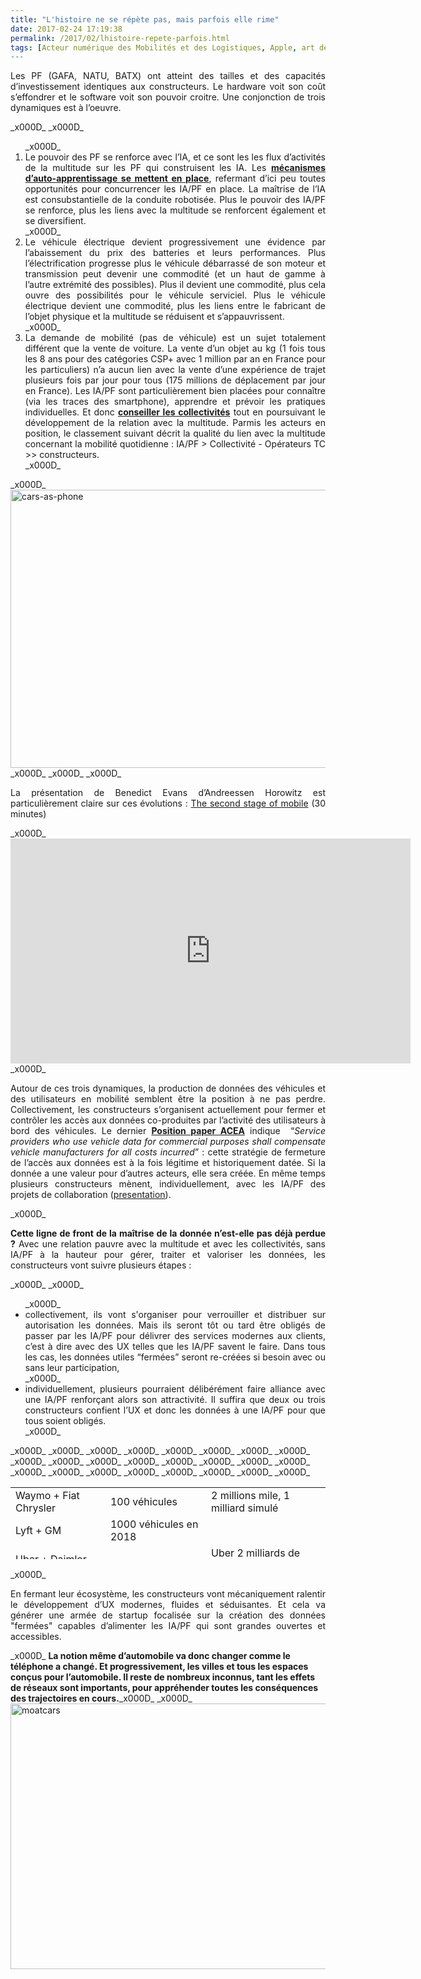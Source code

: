 ```yaml
---
title: "L'histoire ne se répète pas, mais parfois elle rime"
date: 2017-02-24 17:19:38
permalink: /2017/02/lhistoire-repete-parfois.html
tags: [Acteur numérique des Mobilités et des Logistiques, Apple, art de la guerre, assistant de mobilité, citoyen, collectivité, donnée data, économie de l'expérience, google, Intelligence Artificielle, multitude, plate-forme, Service de mobilité, Usager Client Citoyen Multitude]
---
```


<p style="text-align: justify;">Les PF (GAFA, NATU, BATX) ont atteint des tailles et des capacités d’investissement identiques aux constructeurs. Le hardware voit son coût s’effondrer et le software voit son pouvoir croitre. Une conjonction de trois dynamiques est à l’oeuvre.</p>_x000D_
_x000D_
<ol>_x000D_
	<li style="text-align: justify;">Le pouvoir des PF se renforce avec l’IA, et ce sont les les flux d’activités de la multitude sur les PF qui construisent les IA. Les <a href="https://www.technologyreview.com/s/603501/10-breakthrough-technologies-2017-reinforcement-learning/" target="_blank"><strong>mécanismes d’auto-apprentissage se mettent en place</strong></a>, refermant d’ici peu toutes opportunités pour concurrencer les IA/PF en place. La maîtrise de l’IA est consubstantielle de la conduite robotisée. Plus le pouvoir des IA/PF se renforce, plus les liens avec la multitude se renforcent également et se diversifient.</li>_x000D_
	<li style="text-align: justify;">Le véhicule électrique devient progressivement une évidence par l’abaissement du prix des batteries et leurs performances. Plus l’électrification progresse plus le véhicule débarrassé de son moteur et transmission peut devenir une commodité (et un haut de gamme à l’autre extrémité des possibles). Plus il devient une commodité, plus cela ouvre des possibilités pour le véhicule serviciel. Plus le véhicule électrique devient une commodité, plus les liens entre le fabricant de l’objet physique et la multitude se réduisent et s’appauvrissent.</li>_x000D_
	<li style="text-align: justify;">La demande de mobilité (pas de véhicule) est un sujet totalement différent que la vente de voiture. La vente d’un objet au kg (1 fois tous les 8 ans pour des catégories CSP+ avec 1 million par an en France pour les particuliers) n’a aucun lien avec la vente d’une expérience de trajet plusieurs fois par jour pour tous (175 millions de déplacement par jour en France). Les IA/PF sont particulièrement bien placées pour connaître (via les traces des smartphone), apprendre et prévoir les pratiques individuelles. Et donc <a href="http://transportsdufutur.ademe.fr/2017/01/les-gafa-territoires.html#more-4772" target="_blank"><strong>conseiller les collectivités</strong></a> tout en poursuivant le développement de la relation avec la multitude. Parmis les acteurs en position, le classement suivant décrit la qualité du lien avec la multitude concernant la mobilité quotidienne : IA/PF > Collectivité - Opérateurs TC >> constructeurs.</li>_x000D_
</ol>_x000D_
<a href="http://transportsdufutur.ademe.fr/wp-content/uploads/sites/6/2017/02/cars-as-phone.jpg" rel="attachment wp-att-4807"><img class="aligncenter wp-image-4807 size-full" src="http://transportsdufutur.ademe.fr/wp-content/uploads/sites/6/2017/02/cars-as-phone.jpg" alt="cars-as-phone" width="758" height="445" /></a>_x000D_
_x000D_
<!--more-->_x000D_
<p style="text-align: justify;">La présentation de Benedict Evans d’Andreessen Horowitz est particulièrement claire sur ces évolutions : <a href="https://qz.com/858921/the-second-stage-of-mobile-dominance-is-now-beginning-says-an-andreessen-horowitz-partner/">The second stage of mobile</a> (30 minutes)</p>_x000D_
<iframe src="https://player.vimeo.com/video/195062332" width="640" height="360" frameborder="0" allowfullscreen="allowfullscreen"></iframe>_x000D_
<p style="text-align: justify;">Autour de ces trois dynamiques, la production de données des véhicules et des utilisateurs en mobilité semblent être la position à ne pas perdre. Collectivement, les constructeurs s’organisent actuellement pour fermer et contrôler les accès aux données co-produites par l’activité des utilisateurs à bord des véhicules. Le dernier <strong><a href="https://www.acea.be/uploads/publications/ACEA_Position_Paper_Access_to_vehicle_data_for_third-party_services.pdf" target="_blank">Position paper ACEA</a></strong> indique  “<i>Service providers who use vehicle data for commercial purposes shall compensate vehicle manufacturers for all costs incurred</i>” : cette stratégie de fermeture de l’accès aux données est à la fois légitime et historiquement datée. Si la donnée a une valeur pour d’autres acteurs, elle sera créée. En même temps plusieurs constructeurs mènent, individuellement, avec les IA/PF des projets de collaboration (<a href="http://fr.slideshare.net/Altimeter/the-race-to-2021-the-state-of-autonomous-vehicles-and-a-whos-who-of-industry-drivers" target="_blank">presentation</a>).</p>_x000D_
<p style="text-align: justify;"><strong>Cette ligne de front de la maîtrise de la donnée n’est-elle pas déjà perdue ?</strong> Avec une relation pauvre avec la multitude et avec les collectivités, sans IA/PF à la hauteur pour gérer, traiter et valoriser les données, les constructeurs vont suivre plusieurs étapes :</p>_x000D_
_x000D_
<ul>_x000D_
	<li style="text-align: justify;">collectivement, ils vont s'organiser pour verrouiller et distribuer sur autorisation les données. Mais ils seront tôt ou tard être obligés de passer par les IA/PF pour délivrer des services modernes aux clients, c’est à dire avec des UX telles que les IA/PF savent le faire. Dans tous les cas, les données utiles “fermées” seront re-créées si besoin avec ou sans leur participation,</li>_x000D_
	<li style="text-align: justify;">individuellement, plusieurs pourraient délibérément faire alliance avec une IA/PF renforçant alors son attractivité. Il suffira que deux ou trois constructeurs confient l’UX et donc les données à une IA/PF pour que tous soient obligés.</li>_x000D_
</ul>_x000D_
<table style="height: 115px;" width="780">_x000D_
<tbody>_x000D_
<tr>_x000D_
<td style="text-align: left;">Waymo + Fiat Chrysler</td>_x000D_
<td style="text-align: justify;">100 véhicules</td>_x000D_
<td>2 millions mile, 1 milliard simulé</td>_x000D_
</tr>_x000D_
<tr>_x000D_
<td>Lyft + GM</td>_x000D_
<td>1000 véhicules en 2018</td>_x000D_
<td></td>_x000D_
</tr>_x000D_
<tr>_x000D_
<td><a href="https://www.wired.com/2017/02/ubers-mercedes-alliance-clever-new-route-self-driving-dominance/" target="_blank">Uber + Daimler</a></td>_x000D_
<td></td>_x000D_
<td>Uber 2 milliards de trajets</td>_x000D_
</tr>_x000D_
<tr>_x000D_
<td>Chariot + Ford    + <a href="https://www.ft.com/content/3ab1fee8-efc7-11e6-930f-061b01e23655" target="_blank">Argo</a></td>_x000D_
<td>100 véhicules</td>_x000D_
<td></td>_x000D_
</tr>_x000D_
</tbody>_x000D_
</table>_x000D_
<p style="text-align: justify;">En fermant leur écosystème, les constructeurs vont mécaniquement ralentir le développement d’UX modernes, fluides et séduisantes. Et cela va générer une armée de startup focalisée sur la création des données "fermées" capables d’alimenter les IA/PF qui sont grandes ouvertes et accessibles.</p>_x000D_
<strong>La notion même d’automobile va donc changer comme le téléphone a changé. Et progressivement, les villes et tous les espaces conçus pour l’automobile. Il reste de nombreux inconnus, tant les effets de réseaux sont importants, pour appréhender toutes les conséquences des trajectoires en cours.</strong>_x000D_
_x000D_
<a href="http://transportsdufutur.ademe.fr/wp-content/uploads/sites/6/2017/02/moatcars.jpg" rel="attachment wp-att-4808"><img class="aligncenter wp-image-4808 size-full" src="http://transportsdufutur.ademe.fr/wp-content/uploads/sites/6/2017/02/moatcars.jpg" alt="moatcars" width="761" height="425" /></a>
